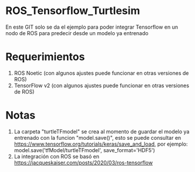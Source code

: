 # ROS_Tensorflow_Turtlesim
En este GIT solo se da el ejemplo para poder integrar Tensorflow en un nodo de ROS para predecir desde un modelo ya entrenado

# Requerimientos
1. ROS Noetic (con algunos ajustes puede funcionar en otras versiones de ROS)
2. TensorFlow v2 (con algunos ajustes puede funcionar en otras versiones de ROS)

# Notas
1. La carpeta "turtleTFmodel" se crea al momento de guardar el modelo ya entrenado con la funcion "model.save()", esto se puede consultar en https://www.tensorflow.org/tutorials/keras/save_and_load, por ejemplo:
  model.save('tfModel/turtleTFmodel', save_format='HDF5')
2. La integración con ROS se basó en https://jacqueskaiser.com/posts/2020/03/ros-tensorflow

